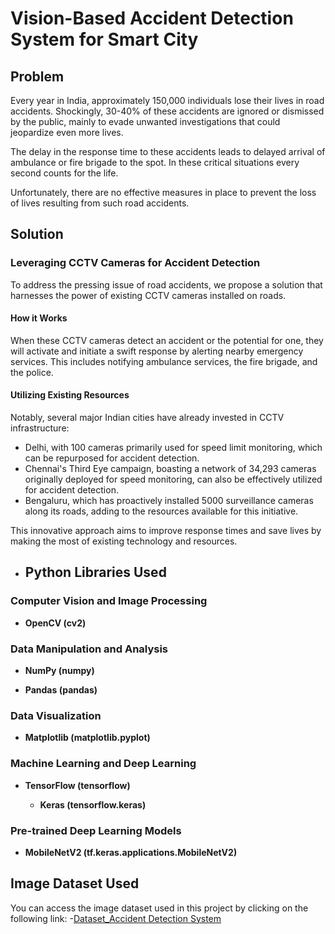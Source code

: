 # Vision-Based Accident Detection System for Smart City

## Problem

Every year in India, approximately 150,000 individuals lose their lives in road accidents. Shockingly, 30-40% of these accidents are ignored or dismissed by the public, mainly to evade unwanted investigations that could jeopardize even more lives.

The delay in the response time to these accidents leads to delayed arrival of ambulance or fire brigade to the spot. In these critical situations every second counts for the life.

Unfortunately, there are no effective measures in place to prevent the loss of lives resulting from such road accidents.

## Solution

### Leveraging CCTV Cameras for Accident Detection

To address the pressing issue of road accidents, we propose a solution that harnesses the power of existing CCTV cameras installed on roads. 

#### How it Works

When these CCTV cameras detect an accident or the potential for one, they will activate and initiate a swift response by alerting nearby emergency services. This includes notifying ambulance services, the fire brigade, and the police.

#### Utilizing Existing Resources

Notably, several major Indian cities have already invested in CCTV infrastructure:

- Delhi, with 100 cameras primarily used for speed limit monitoring, which can be repurposed for accident detection.
- Chennai's Third Eye campaign, boasting a network of 34,293 cameras originally deployed for speed monitoring, can also be effectively utilized for accident detection.
- Bengaluru, which has proactively installed 5000 surveillance cameras along its roads, adding to the resources available for this initiative.
  
This innovative approach aims to improve response times and save lives by making the most of existing technology and resources.

- ## Python Libraries Used

### Computer Vision and Image Processing

- **OpenCV (cv2)**
    
### Data Manipulation and Analysis

- **NumPy (numpy)**
    
- **Pandas (pandas)**

### Data Visualization

- **Matplotlib (matplotlib.pyplot)**
    
### Machine Learning and Deep Learning

- **TensorFlow (tensorflow)**
   
    - **Keras (tensorflow.keras)**
        
### Pre-trained Deep Learning Models

- **MobileNetV2 (tf.keras.applications.MobileNetV2)**

## Image Dataset Used

You can access the image dataset used in this project by clicking on the following link:
  -[Dataset_Accident Detection System](https://drive.google.com/file/d/1QywDGut6JjEZV8gVkqtgqtwzxt_ne3_D/view?usp=sharing)




